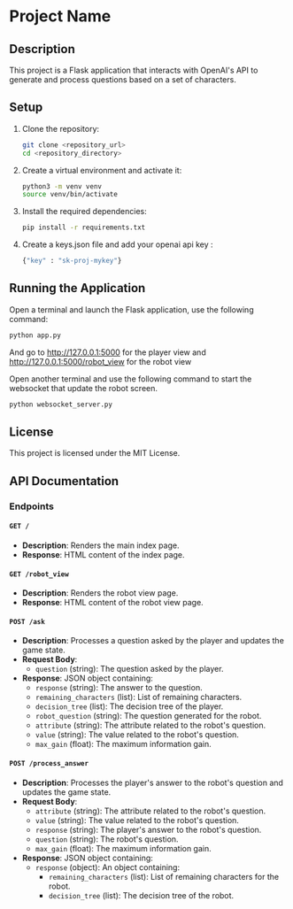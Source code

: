 # Project Name

## Description
This project is a Flask application that interacts with OpenAI's API to generate and process questions based on a set of characters.

## Setup
1. Clone the repository:
    ```bash
    git clone <repository_url>
    cd <repository_directory>
    ```

2. Create a virtual environment and activate it:
    ```bash
    python3 -m venv venv
    source venv/bin/activate
    ```

3. Install the required dependencies:
    ```bash
    pip install -r requirements.txt
    ```

4. Create a keys.json file and add your openai api key : 
    ```python
    {"key" : "sk-proj-mykey"}
    ```

## Running the Application
Open a terminal and launch the Flask application, use the following command:
```bash
python app.py
```

And go to http://127.0.0.1:5000 for the player view and http://127.0.0.1:5000/robot_view for the robot view

Open another terminal and use the following command to start the websocket that update the robot screen. 
```bash
python websocket_server.py
```


## License
This project is licensed under the MIT License.
## API Documentation

### Endpoints

#### `GET /`
- **Description**: Renders the main index page.
- **Response**: HTML content of the index page.

#### `GET /robot_view`
- **Description**: Renders the robot view page.
- **Response**: HTML content of the robot view page.

#### `POST /ask`
- **Description**: Processes a question asked by the player and updates the game state.
- **Request Body**:
  - `question` (string): The question asked by the player.
- **Response**: JSON object containing:
  - `response` (string): The answer to the question.
  - `remaining_characters` (list): List of remaining characters.
  - `decision_tree` (list): The decision tree of the player.
  - `robot_question` (string): The question generated for the robot.
  - `attribute` (string): The attribute related to the robot's question.
  - `value` (string): The value related to the robot's question.
  - `max_gain` (float): The maximum information gain.

#### `POST /process_answer`
- **Description**: Processes the player's answer to the robot's question and updates the game state.
- **Request Body**:
  - `attribute` (string): The attribute related to the robot's question.
  - `value` (string): The value related to the robot's question.
  - `response` (string): The player's answer to the robot's question.
  - `question` (string): The robot's question.
  - `max_gain` (float): The maximum information gain.
- **Response**: JSON object containing:
  - `response` (object): An object containing:
    - `remaining_characters` (list): List of remaining characters for the robot.
    - `decision_tree` (list): The decision tree of the robot.

